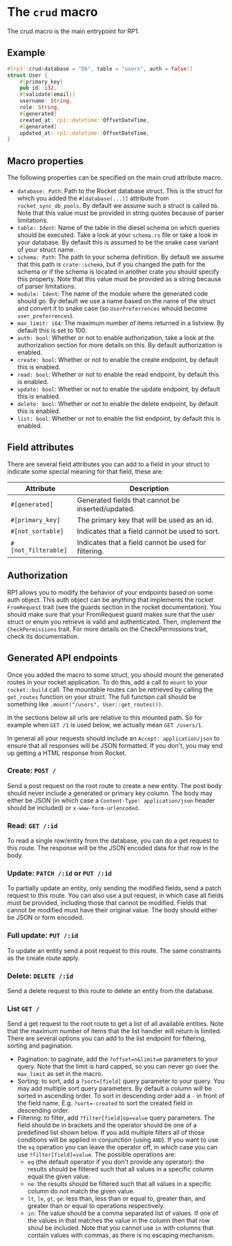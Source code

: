 # The `crud` macro
The crud macro is the main entrypoint for RP1.

## Example
```rust
#[rp1::crud(database = "Db", table = "users", auth = false)]
struct User {
    #[primary_key]
    pub id: i32,
    #[validate(email)]
    username: String,
    role: String,
    #[generated]
    created_at: rp1::datetime::OffsetDateTime,
    #[generated]
    updated_at: rp1::datetime::OffsetDateTime,
}
```

## Macro properties
The following properties can be specified on the main crud attribute macro.

* `database: Path`: Path to the Rocket database struct. This is the struct
  for which you added the `#[database(...)]` attribute from
  `rocket_sync_db_pools`. By default we assume such a struct is called `Db`.
  Note that this value must be provided in string quotes because of parser
  limitations.
* `table: Ident`: Name of the table in the diesel schema on which queries
  should be executed. Take a look at your `schema.rs` file or take a look in
  your database. By default this is assumed to be the snake case variant of
  your struct name.
* `schema: Path`: The path to your schema definition. By default we assume that
  this path is `crate::schema`, but if you changed the path for the schema or
  if the schema is located in another crate you should specify this property.
  Note that this value must be provided as a string because of parser
  limitations.
* `module: Ident`: The name of the module where the generated code should go.
  By default we use a name based on the name of the struct and convert it to
  snake case (so `UserPreferrences` whould become `user_preferrences`).
* `max_limit: i64`: The maximum number of items returned in a listview. By
  default this is set to 100.
* `auth: bool`: Whether or not to enable authorization, take a look at the
  authorization section for more details on this. By default authorization is
  enabled.
* `create: bool`: Whether or not to enable the create endpoint, by default this
  is enabled.
* `read: bool`: Whether or not to enable the read endpoint, by default this is
  enabled.
* `update: bool`: Whether or not to enable the update endpoint, by default this
  is enabled.
* `delete: bool`: Whether or not to enable the delete endpoint, by default this
  is enabled.
* `list: bool`: Whether or not to enable the list endpoint, by default this is
  enabled.

## Field attributes
There are several field attributes you can add to a field in your struct to
indicate some special meaning for that field, these are:

| Attribute           | Description                                           |
|---------------------|-------------------------------------------------------|
| `#[generated]`      | Generated fields that cannot be inserted/updated.     |
| `#[primary_key]`    | The primary key that will be used as an id.           |
| `#[not_sortable]`   | Indicates that a field cannot be used to sort.        |
| `#[not_filterable]` | Indicates that a field cannot be used for filtering.  |

## Authorization
RP1 allows you to modify the behavior of your endpoints based on some auth
object. This auth object can be anything that implements the rocket
`FromRequest` trait (see the guards section in the rocket documentation). You
should make sure that your FromRequest guard makes sure that the user struct or
enum you retrieve is valid and authenticated. Then, implement the
`CheckPermissions` trait. For more details on the CheckPermissions trait, check
its documentation.

## Generated API endpoints
Once you added the macro to some struct, you should mount the generated routes
in your rocket application. To do this, add a call to `mount` to your
`rocket::build` call. The mountable routes can be retrieved by calling the
`get_routes` function on your struct. The full function call should be
something like `.mount("/users", User::get_routes())`.

In the sections below all urls are relative to this mounted path. So for
example when `GET /1` is used below, we actually mean `GET /users/1`.

In general all your requests should include an `Accept: application/json` to
ensure that all responses will be JSON formatted. If you don't, you may end up
getting a HTML response from Rocket.

### Create: `POST /`
Send a post request on the root route to create a new entity. The post body
should never include a generated or primary key column. The body may either be
JSON (in which case a `Content-Type: application/json` header should be
included) or `x-www-form-urlencoded`.

### Read: `GET /:id`
To read a single row/entity from the database, you can do a get request to this
route. The response will be the JSON encoded data for that row in the body.

### Update: `PATCH /:id` or `PUT /:id`
To partially update an entity, only sending the modified fields, send a patch
request to this route. You can also use a put request, in which case all fields
must be provided, including those that cannot be modified. Fields that cannot
be modified must have their original value. The body should either be JSON or
form encoded.

### Full update: `PUT /:id`
To update an entity send a post request to this route. The same constraints as
the create route apply.

### Delete: `DELETE /:id`
Send a delete request to this route to delete an entity from the database.

### List `GET /`
Send a get request to the root route to get a list of all available entities.
Note that the maximum number of items that the list handler will return is
limited. There are several options you can add to the list endpoint for
filtering, sorting and pagination.

- Pagination: to paginate, add the `?offset=n&limit=m` parameters to your
  query. Note that the limit is hard capped, so you can never go over the
  `max_limit` as set in the macro.
- Sorting: to sort, add a `?sort=[field]` query parameter to your query. You
  may add multiple sort query parameters. By default a column will be sorted
  in ascending order. To sort in descending order add a `-` in front of the
  field name. E.g. `?sort=-created` to sort the created field in descending
  order.
- Filtering: to filter, add `?filter[field]op=value` query parameters. The
  field should be in brackets and the operator should be one of a predefined
  list shown below. If you add multiple filters all of those conditions will be
  applied in conjunction (using `AND`). If you want to use the `eq` operation
  you can leave the operator off, in which case you can use
  `?filter[field]=value`. The possible operations are:
  - `eq` (the default operator if you don't provide any operator): the results
    should be filtered such that all values in a specific column equal the
    given value.
  - `ne`: the results should be filtered such that all values in a specific
    column do not match the given value.
  - `lt`, `le`, `gt`, `ge`: less than, less than or equal to, greater than, and
    greater than or equal to operations respectively.
  - `in`: The value should be a comma separated list of values. If one of the
    values in that matches the value in the column then that row shoul be
    included. Note that you cannot use `in` with columns that contain values
    with commas, as there is no escaping mechanism.
